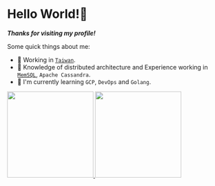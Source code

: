 # Hello World!👋

***Thanks for visiting my profile!***

Some quick things about me:

- :triangular_flag_on_post: Working in [`Taiwan`][Wiki-Taiwan].
- :boy: Knowledge of distributed architecture and Experience working in [`MemSQL`][Official-MemSQL], `Apache Cassandra`.
- :baby: I'm currently learning `GCP`, `DevOps` and `Golang`.

<a href="https://github.com/beckxie">
  <img height="200em" src="https://github-readme-stats.vercel.app/api?username=beckxie&count_private=true&show_icons=true&theme=gruvbox" />
  <img height="200em" src="https://github-readme-stats.vercel.app/api/top-langs/?username=beckxie&theme=gruvbox&langs_count=10" />
</a>

[Official-MemSQL]:https://www.memsql.com/
[Wiki-Taiwan]:https://en.wikipedia.org/wiki/Taiwan
